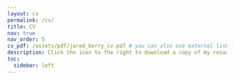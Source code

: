 ```yaml
---
layout: cv
permalink: /cv/
title: CV
nav: true
nav_order: 5
cv_pdf: /assets/pdf/jared_berry_cv.pdf # you can also use external links here
description: Click the icon to the right to download a copy of my resume. Thank you for your interest!
toc:
  sidebar: left
---
```

